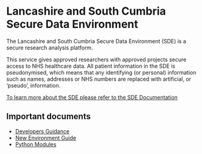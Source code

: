 # Lancashire and South Cumbria Secure Data Environment
The Lancashire and South Cumbria Secure Data Environment (SDE) is a secure research analysis platform.

This service gives approved researchers with approved projects secure access to NHS healthcare data. All patient information in the SDE is pseudonymised, which means that any identifying (or personal) information such as names, addresses or NHS numbers are replaced with artificial, or ‘pseudo’, information.

[To learn more about the SDE please refer to the SDE Documentation](./about/Secure-Data-Environment.md)

## Important documents

* [Developers Guidance](./Developers.md)
* [New Environment Guide](./New-Environment.md)
* [Python Modules](./python-modules/)